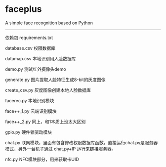 # faceplus
A simple face recognition based on Python

------

依赖包 requirements.txt

database.csv 权限数据库

datamap.csv 本地识别用人脸数据库

demo.py 测试红外摄像头demo

generate.py 图片提取人脸特征生成8-bit的灰度图像

create_csv.py 灰度图像创建本地人脸数据库

facerec.py 本地识别模块

face++_1.py 云端识别模块

face++_2.py 同上，和1本质上没太大区别

gpio.py 硬件锁驱动模块

chat.py 联网模块，里面有包含修改权限数据库函数。直接运行chat.py是服务器模式，另外一台机子通过 chat.py+IP 运行来链接服务器。

nfc.py NFC模块部分，用来获取卡UID

